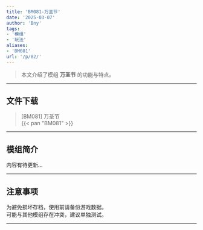 ```yaml
---
title: 'BM081-万圣节'
date: '2025-03-07'
author: 'Bny'
tags:
- '模组'
- '玩法'
aliases:
- 'BM081'
url: '/p/82/'
---
```


> 本文介绍了模组 **万圣节** 的功能与特点。

---

## 文件下载

> [BM081] 万圣节  
{{< pan "BM081" >}}  

---

## 模组简介

>  
内容有待更新...  

---

## 注意事项

>  
为避免损坏存档，使用前请备份游戏数据。  
可能与其他模组存在冲突，建议单独测试。  

---

